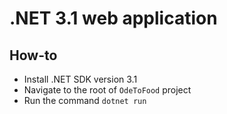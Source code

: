 ﻿# .NET 3.1 web application

## How-to
- Install .NET SDK version 3.1
- Navigate to the root of `OdeToFood` project 
- Run the command `dotnet run`